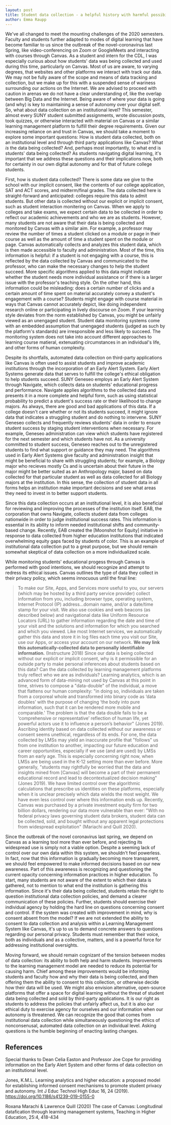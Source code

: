 ```yaml
---
layout: post
title: Student data collection - a helpful history with harmful possibilites 
author: Emma Raupp
---
```


We've all changed to meet the mounting challenges of the 2020 semesters. Faculty and students further adapted to modes of digital learning that have become familiar to us since the outbreak of the novel-coronavirus last Spring, like video-conferencing on Zoom or GoogleMeets and interacting with courses through Canvas. As a student and intern for the CDL, I was especially curious about how students' data was being collected and used during this time, particularly on Canvas. Most of us are aware, to varying degrees, that websites and other platforms we interact with track our data. We may not be fully aware of the scope and means of data tracking and collection, but we make up for this with a suspended sense of wariness surrounding our actions on the Internet. We are advised to proceed with caution in arenas we do not have a clear understanding of, like the overlap between Big Data and the Internet. Being aware of where your data is going (and why) is key to maintaining a sense of autonomy over your digital self. So, what about data collection on an institutional level? This semester, almost every SUNY student submitted assignments, wrote discussion posts, took quizzes, or otherwise interacted with material on Canvas or a similar learning management platform to fulfill their degree requirements. Given our increasing reliance on and trust in Canvas, we should take a moment to explore some important questions: How is student data collected, both on an institutional level and through third party applications like Canvas? What *is* the data being collected? And, perhaps most importantly, to what end is students' data being collected? As students navigating digital learning, it's important that we address these questions and their implications now, both for certainty in our own digital autonomy and for that of future college students.

First, how is student data collected? There is some data we give to the school with our implicit consent, like the contents of our college application, SAT and ACT scores, and midterm/final grades. The data collected here is straight-forward and anticipated: colleges require this data to admit students. But other data is collected without our explicit or implicit consent, such as student interaction monitering on Canvas. When we apply to colleges and take exams, we expect certain data to be collected in order to reflect our academic achievements and who we are as students. However, many students are not aware that their data is being collected and monitored by Canvas with a similar aim. For example, a professor may review the number of times a student clicked on a module or page in their course as well as the amount of time a student spent on the module or page. Canvas automatically collects and analyzes this student data, which is then made accessible to faculty and administration. Most of the time, this information is helpful: if a student is not engaging with a course, this is reflected by the data collected by Canvas and communicated to the professor, who can make the necessary changes to help the student succeed. More specific algorithms applied to this data might indicate whether the student needs more individual assistance or if there is a larger issue with the professor's teaching style. On the other hand, this information could be misleading: does a certain number of clicks and a certain amount of time spent on material accurately convey a student's engagement with a course? Students might engage with course material in ways that Canvas cannot accurately depict, like doing independent research online or participating in lively discourse on Zoom. If your learning style deviates from the norm established by Canvas, you might be unfairly viewed as an unengaged student. Student data monitoring systems come with an embedded assumption that unengaged students (judged as such by the platform's standards) are irresponsible and less likely to succeed. The monitoring system does not take into account different approaches to learning course matieral, extenuating circumstances in an individual's life, and other forms of human complexity. 

Despite its shortfalls, automated data collection on third-party applications like Canvas is often used to assist students and improve academic institutions through the incorporation of an Early Alert System. Early Alert Systems generate data that serves to fulfill the college's ethical obligation to help students succeed. SUNY Geneseo employs an Early Alert System through Navigate, which collects data on students' educational progress and performance. Navigate applies algorithms to the collected data and presents it in a more complete and helpful form, such as using statistical probability to predict a student's success rate or their likelihood to change majors. As always, there are good and bad applications of this data. If a college doesn't care whether or not its students succeed, it might ignore data that indicates a struggling student and do nothing to intervene. SUNY Geneseo collects and frequently reviews students' data in order to ensure student success by staging student interventions when necessary. For example, Geneseo administration can view which students have registered for the next semester and which students have not. As a university committed to student success, Geneseo reaches out to the unregistered students to find what support or guidance they may need. The algorithms used in Early Alert Systems give faculty and administration insight that might be beneficial to share with struggling students; for example, a Biology major who recieves mostly Cs and is uncertain about their future in the major might be better suited as an Anthropology major, based on data collected for that particular student as well as data collected for all Biology majors at the institution. In this sense, the collection of student data in all forms helps an institution make important decisions and see what areas they need to invest in to better support students. 

Since this data collection occurs at an institutional level, it is also beneficial for reviewing and improving the processes of the institution itself. EAB, the corporation that owns Navigate, collects student data from colleges nationwide in order to judge institutional success rates. This information is essential in its ability to inform needed institutional shifts and community-based change. Recently, EAB created the [Moonshot for Equity] initiative in response to data collected from higher education institutions that indicated overwhelming equity gaps faced by students of color. This is an example of institutional data collection put to a great purpose, but we should remain somewhat skeptical of data collection on a more individualized scale.

While monitoring students' educational progess through Canvas is performed with good intentions, we should recognize and attempt to redress its ethical issues. Canvas outlines the type of data they collect in their privacy policy, which seems innocuous until the final line: 
> To make our Site, Apps, and Services more useful to you, our servers (which may be hosted by a third party service provider) collect information from you, including browser type, operating system, Internet Protocol (IP) address...domain name, and/or a date/time stamp for your visit. We also use cookies and web beacons (as described below) and navigational data like Uniform Resource Locators (URL) to gather information regarding the date and time of your visit and the solutions and information for which you searched and which you viewed. Like most Internet services, we automatically gather this data and store it in log files each time you visit our Site, use our Apps, or access your account on our network. **We may link this automatically-collected data to personally identifiable information.** (Instructure 2018)
Since our data is being collected without our explicit or implicit consent, why is it permissible for an outside party to make personal inferences about students based on this data? Can the data collected by learning management platforms truly reflect who we are as individuals? Learning analytics, which is an advanced form of data-mining not used by Canvas at this point in time, strives to compose a "data-double" of the individual, a move that flattens our human complexity: "in doing so, individuals are taken from a corporeal whole and transformed into binary code as ‘data doubles’ with the purpose of changing ‘the body into pure information, such that it can be rendered more mobile and comparable.' The problem is that the data double fails to be a ‘comprehensive or representative’ reflection of human life, yet powerful actors use it to influence a person’s behavior" (Jones 2019). Ascribing identity based on data collected without our awareness or consent seems unethical, regardless of its ends. For one, the data collected by LMSs may yield an inaccurate profile that "follows" us from one institution to another, impacting our future education and career opportunities, especially if we use (and are used) by LMSs from an early age. This is especially concerning right now, when LMSs are being used in the K-12 setting more than ever before. More generally, "students may rightfully be worried that the data and insights mined from [Canvas] will become a part of their permanent educational record and lead to decontextualized decision making" (Jones 2019). We have limited control over the algorithmic calculations that prescribe us identities on these platforms, especially when it is unclear precisely which data wields the most weight. We have even less control over where this information ends up. Recently, Canvas was purchased by a private investment equity firm for two billion dollars, rendering our data more vulnerable than ever: "With no federal privacy laws governing student data brokers, student data can be collected, sold, and bought without any apparent legal protections from widespread exploitation" (Mariachi and Quill 2020). 

Since the outbreak of the novel coronavirus last spring, we depend on Canvas as a learning tool more than ever before, and rejecting its widespread use is simply not a viable option. Despite a seeming lack of control over our own data within this system, we shouldn't feel powerless. In fact, now that this information is gradually becoming more transparent, we should feel empowered to make informed decisions based on our new awareness. Part of this awareness is recognizing and questioning the current opacity concerning information practices in higher education. To start, many students are not aware of the extent to which their data is gathered, not to mention to what end the institution is gathering this information. Since it's their data being collected, students retain the right to question institutional data collection policies, and demand a clearer communication of these policies. Further, students should exercise their individual agency by holding the hard line on questions concerning consent and control. If the system was created with improvement in mind, why is consent absent from the model? If we are not extended the ability to consent to data collection and analysis within a Learning Management System like Canvas, it's up to us to demand concrete answers to questions regarding our personal privacy. Students must remember that their voice, both as individuals and as a collective, matters, and is a powerful force for addressing institutional oversights. 

Moving forward, we should remain cognizant of the tension between modes of data collection: its ability to both help and harm students. Improvements to the learning management model are needed to reduce its potential for causing harm. Chief among these improvements would be informing students and faculty how and why their data is being collected, and then offering them the ability to consent to this collection, or otherwise decide how their data will be used. We might also envision alternative, open-source platforms that offer a space for digital learning without the threat of student data being collected and sold by third-party applications. It is our right as students to address the policies that unfairly affect us, but it is also our ethical duty to exercise agency for ourselves and our information when our autonomy is threatened. We can recognize the good that comes from institutional data collection while simultaneously questioning the ethics of nonconsenusal, automated data collection on an individual level. Asking questions is the humble beginning of enacting lasting changes. 

References
---
Special thanks to Dean Celia Easton and Professor Joe Cope for providing information on the Early Alert System and other forms of data collection on an institutional level. 

Jones, K.M.L. Learning analytics and higher education: a proposed model for establishing informed consent mechanisms to promote student privacy and autonomy. Int J Educ Technol High Educ 16, 24 (2019). https://doi.org/10.1186/s41239-019-0155-0

Roxana Marachi & Lawrence Quill (2020) The case of Canvas: Longitudinal datafication through learning management systems, Teaching in Higher Education, 25:4, 418-434
